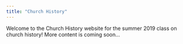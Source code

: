 ```yaml
---
title: "Church History"
---
```


Welcome to the Church History website for the summer 2019 class on church history! More content is coming soon...
